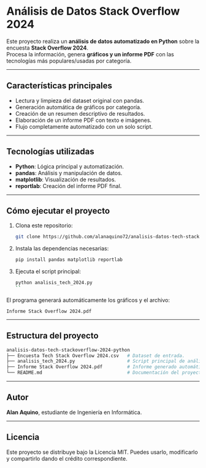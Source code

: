 # Análisis de Datos Stack Overflow 2024

Este proyecto realiza un **análisis de datos automatizado en Python** sobre la encuesta **Stack Overflow 2024**.  
Procesa la información, genera **gráficos y un informe PDF** con las tecnologías más populares/usadas por categoría.

---

## Características principales

- Lectura y limpieza del dataset original con pandas.  
- Generación automática de gráficos por categoría.  
- Creación de un resumen descriptivo de resultados.  
- Elaboración de un informe PDF con texto e imágenes.  
- Flujo completamente automatizado con un solo script.

---

## Tecnologías utilizadas

- **Python**: Lógica principal y automatización.  
- **pandas**: Análisis y manipulación de datos.  
- **matplotlib**: Visualización de resultados.  
- **reportlab**: Creación del informe PDF final.

---

## Cómo ejecutar el proyecto

1. Clona este repositorio:
   ```bash
   git clone https://github.com/alanaquino72/analisis-datos-tech-stackoverflow-2024-python.git
   ```
   
2. Instala las dependencias necesarias:
   ```bash
   pip install pandas matplotlib reportlab
   ```

3. Ejecuta el script principal:
   ```bash
   python analisis_tech_2024.py
   ``

El programa generará automáticamente los gráficos y el archivo:

`Informe Stack Overflow 2024.pdf`

---

## Estructura del proyecto
```bash
analisis-datos-tech-stackoverflow-2024-python
├── Encuesta Tech Stack Overflow 2024.csv   # Dataset de entrada.
├── analisis_tech_2024.py                   # Script principal de análisis.
├── Informe Stack Overflow 2024.pdf         # Informe generado automáticamente.
└── README.md                               # Documentación del proyecto.
```

---

## Autor

**Alan Aquino**, estudiante de Ingeniería en Informática.

---

## Licencia

Este proyecto se distribuye bajo la Licencia MIT.
Puedes usarlo, modificarlo y compartirlo dando el crédito correspondiente.
